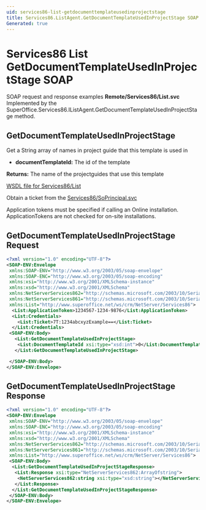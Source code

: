 ```yaml
---
uid: services86-list-getdocumenttemplateusedinprojectstage
title: Services86.ListAgent.GetDocumentTemplateUsedInProjectStage SOAP
Generated: true
---
```


# Services86 List GetDocumentTemplateUsedInProjectStage SOAP

SOAP request and response examples **Remote/Services86/List.svc**
Implemented by the <see cref="M:SuperOffice.Services86.IListAgent.GetDocumentTemplateUsedInProjectStage">SuperOffice.Services86.IListAgent.GetDocumentTemplateUsedInProjectStage</see> method.

## GetDocumentTemplateUsedInProjectStage

Get a String array of names in project guide that this template is used in

* **documentTemplateId:** The id of the template

**Returns:** The name of the projectguides that use this template


[WSDL file for Services86/List](../Services86-List.md)

Obtain a ticket from the [Services86/SoPrincipal.svc](../SoPrincipal/SoPrincipal.md)

Application tokens must be specified if calling an Online installation. ApplicationTokens are not checked for on-site installations.

## GetDocumentTemplateUsedInProjectStage Request

```xml
<?xml version="1.0" encoding="UTF-8"?>
<SOAP-ENV:Envelope
 xmlns:SOAP-ENV="http://www.w3.org/2003/05/soap-envelope"
 xmlns:SOAP-ENC="http://www.w3.org/2003/05/soap-encoding"
 xmlns:xsi="http://www.w3.org/2001/XMLSchema-instance"
 xmlns:xsd="http://www.w3.org/2001/XMLSchema"
 xmlns:NetServerServices862="http://schemas.microsoft.com/2003/10/Serialization/Arrays"
 xmlns:NetServerServices861="http://schemas.microsoft.com/2003/10/Serialization/"
 xmlns:List="http://www.superoffice.net/ws/crm/NetServer/Services86">
  <List:ApplicationToken>1234567-1234-9876</List:ApplicationToken>
  <List:Credentials>
    <List:Ticket>7T:1234abcxyzExample==</List:Ticket>
  </List:Credentials>
 <SOAP-ENV:Body>
   <List:GetDocumentTemplateUsedInProjectStage>
    <List:DocumentTemplateId xsi:type="xsd:int">0</List:DocumentTemplateId>
   </List:GetDocumentTemplateUsedInProjectStage>

 </SOAP-ENV:Body>
</SOAP-ENV:Envelope>

```


## GetDocumentTemplateUsedInProjectStage Response

```xml
<?xml version="1.0" encoding="UTF-8"?>
<SOAP-ENV:Envelope
 xmlns:SOAP-ENV="http://www.w3.org/2003/05/soap-envelope"
 xmlns:SOAP-ENC="http://www.w3.org/2003/05/soap-encoding"
 xmlns:xsi="http://www.w3.org/2001/XMLSchema-instance"
 xmlns:xsd="http://www.w3.org/2001/XMLSchema"
 xmlns:NetServerServices862="http://schemas.microsoft.com/2003/10/Serialization/Arrays"
 xmlns:NetServerServices861="http://schemas.microsoft.com/2003/10/Serialization/"
 xmlns:List="http://www.superoffice.net/ws/crm/NetServer/Services86">
 <SOAP-ENV:Body>
  <List:GetDocumentTemplateUsedInProjectStageResponse>
   <List:Response xsi:type="NetServerServices862:ArrayOfstring">
    <NetServerServices862:string xsi:type="xsd:string"></NetServerServices862:string>
   </List:Response>
  </List:GetDocumentTemplateUsedInProjectStageResponse>
 </SOAP-ENV:Body>
</SOAP-ENV:Envelope>

```

